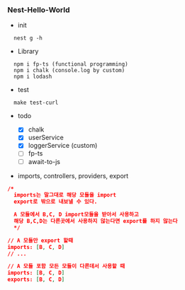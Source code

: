 ### Nest-Hello-World

- init

```
  nest g -h
```

- Library

```
  npm i fp-ts (functional programming)
  npm i chalk (console.log by custom)
  npm i lodash
```

- test

```
  make test-curl
```

- todo

  - [x] chalk
  - [x] userService
  - [x] loggerService (custom)
  - [ ] fp-ts
  - [ ] await-to-js

- imports, controllers, providers, export

```json
/*
  imports는 말그대로 해당 모듈을 import
  export로 밖으로 내보낼 수 있다.

  A 모듈에서 B,C, D import모듈을 받아서 사용하고
  해당 B,C,D는 다른곳에서 사용하지 않는다면 export를 하지 않는다
  */

// A 모듈만 export 할때
imports: [B, C, D]
// ...

// A 모듈 포함 모든 모듈이 다른데서 사용할 때
imports: [B, C, D]
exports: [B, C, D]
```

